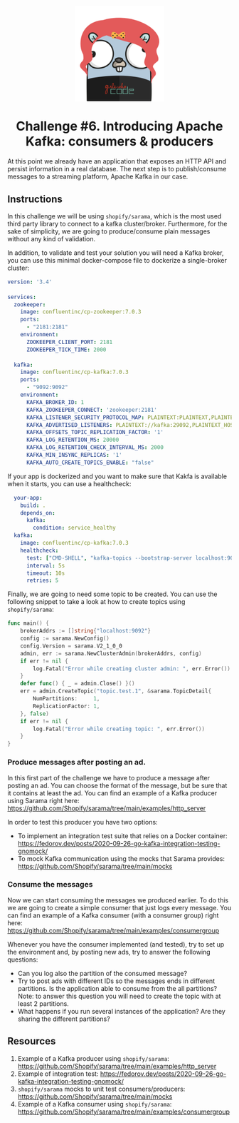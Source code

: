 <p align="center">
    <img alt="&quot;a random gopher created by gopherize.me&quot;" src="../../img/gopher-challenge-6.png" width="200px" style="display: block; margin: 0 auto"/>
</p>

<h1 align="center" style="text-align: center;">
  Challenge #6. Introducing Apache Kafka: consumers & producers
</h1>

At this point we already have an application that exposes an HTTP API and persist information in a real database. The
next step is to publish/consume messages to a streaming platform, Apache Kafka in our case.

## Instructions

In this challenge we will be using `shopify/sarama`, which is the most used third party library to connect to a kafka
cluster/broker. Furthermore, for the sake of simplicity, we are going to produce/consume plain messages without any kind
of validation.

In addition, to validate and test your solution you will need a Kafka broker, you can use this minimal docker-compose file to 
dockerize a single-broker cluster: 

```yaml
version: '3.4'

services:
  zookeeper:
    image: confluentinc/cp-zookeeper:7.0.3
    ports:
      - "2181:2181"
    environment:
      ZOOKEEPER_CLIENT_PORT: 2181
      ZOOKEEPER_TICK_TIME: 2000

  kafka:
    image: confluentinc/cp-kafka:7.0.3
    ports:
      - "9092:9092"
    environment:
      KAFKA_BROKER_ID: 1
      KAFKA_ZOOKEEPER_CONNECT: 'zookeeper:2181'
      KAFKA_LISTENER_SECURITY_PROTOCOL_MAP: PLAINTEXT:PLAINTEXT,PLAINTEXT_HOST:PLAINTEXT
      KAFKA_ADVERTISED_LISTENERS: PLAINTEXT://kafka:29092,PLAINTEXT_HOST://localhost:9092
      KAFKA_OFFSETS_TOPIC_REPLICATION_FACTOR: '1'
      KAFKA_LOG_RETENTION_MS: 20000
      KAFKA_LOG_RETENTION_CHECK_INTERVAL_MS: 2000
      KAFKA_MIN_INSYNC_REPLICAS: '1'
      KAFKA_AUTO_CREATE_TOPICS_ENABLE: "false"
```
If your app is dockerized and you want to make sure that Kakfa is available when it starts, you can use a healthcheck:
```yaml
  your-app:
    build: .
    depends_on:
      kafka:
        condition: service_healthy
  kafka:
    image: confluentinc/cp-kafka:7.0.3
    healthcheck:
      test: ["CMD-SHELL", "kafka-topics --bootstrap-server localhost:9092 --list"]
      interval: 5s
      timeout: 10s
      retries: 5
```



Finally, we are going to need some topic to be created. You can use the following snippet to take a look at how to create 
topics using `shopify/sarama`:

```go
func main() {
    brokerAddrs := []string{"localhost:9092"}
    config := sarama.NewConfig()
    config.Version = sarama.V2_1_0_0
    admin, err := sarama.NewClusterAdmin(brokerAddrs, config)
    if err != nil {
        log.Fatal("Error while creating cluster admin: ", err.Error())
    }
    defer func() { _ = admin.Close() }()
    err = admin.CreateTopic("topic.test.1", &sarama.TopicDetail{
        NumPartitions:     1,
        ReplicationFactor: 1,
    }, false)
    if err != nil {
        log.Fatal("Error while creating topic: ", err.Error())
    }
}
```

### Produce messages after posting an ad.

In this first part of the challenge we have to produce a message after posting an ad. You can choose the format of the 
message, but be sure that it contains at least the ad. You can find an example of a Kafka producer using Sarama right 
here: https://github.com/Shopify/sarama/tree/main/examples/http_server

In order to test this producer you have two options:
* To implement an integration test suite that relies on a Docker container: https://fedorov.dev/posts/2020-09-26-go-kafka-integration-testing-gnomock/
* To mock Kafka communication using the mocks that Sarama provides: https://github.com/Shopify/sarama/tree/main/mocks

### Consume the messages

Now we can start consuming the messages we produced earlier. To do this we are going to create a simple consumer that
just logs every message. You can find an example of a Kafka consumer (with a consumer group)
right here: https://github.com/Shopify/sarama/tree/main/examples/consumergroup

Whenever you have the consumer implemented (and tested), try to set up the environment and, by posting new ads, try to
answer the following questions:

* Can you log also the partition of the consumed message?
* Try to post ads with different IDs so the messages ends in different partitions. Is the application able to consume
from the all partitions? Note: to answer this question you will need to create the topic with at least 2 partitions.
* What happens if you run several instances of the application? Are they sharing the different partitions?

## Resources
1. Example of a Kafka producer using `shopify/sarama`: https://github.com/Shopify/sarama/tree/main/examples/http_server
2. Example of integration test: https://fedorov.dev/posts/2020-09-26-go-kafka-integration-testing-gnomock/
3. `shopify/sarama` mocks to unit test consumers/producers: https://github.com/Shopify/sarama/tree/main/mocks
4. Example of a Kafka consumer using `shopify/sarama`: https://github.com/Shopify/sarama/tree/main/examples/consumergroup
